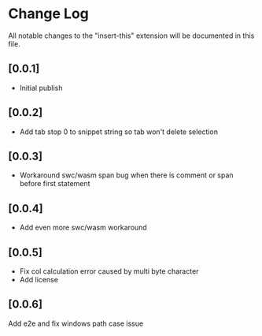 # Change Log

All notable changes to the "insert-this" extension will be documented in this file.

## [0.0.1]

- Initial publish

## [0.0.2]

- Add tab stop 0 to snippet string so tab won't delete selection

## [0.0.3]

- Workaround swc/wasm span bug when there is comment or span before first statement

## [0.0.4]

- Add even more swc/wasm workaround

## [0.0.5]

- Fix col calculation error caused by multi byte character
- Add license

## [0.0.6]

Add e2e and fix windows path case issue